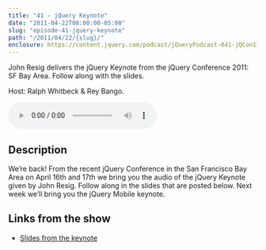 ```yaml
---
title: "41 - jQuery Keynote"
date: "2011-04-22T08:00:00-05:00"
slug: "episode-41-jquery-keynote"
path: "/2011/04/22/{slug}/"
enclosure: https://content.jquery.com/podcast/jQueryPodcast-041-jQCon11SFjQueryKeynote.mp3
---
```

John Resig delivers the jQuery Keynote from the jQuery Conference 2011: SF Bay Area. Follow along with the slides.

Host: Ralph Whitbeck &amp; Rey Bango.

<audio src="https://content.jquery.com/podcast/jQueryPodcast-041-jQCon11SFjQueryKeynote.mp3" controls=""></audio>

## Description

We’re back! From the recent jQuery Conference in the San Francisco Bay Area on April 16th and 17th we bring you the audio of the jQuery Keynote given by John Resig. Follow along in the slides that are posted below. Next week we’ll bring you the jQuery Mobile keynote.

## Links from the show

* [Slides from the keynote](http://www.slideshare.net/jeresig/jquery-keynote-spring-2011)
